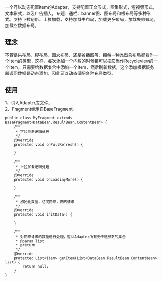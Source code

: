   一个可以动态配置item的Adapter，支持配置正文形式，图集形式，短视频形式，文本形式，以及广告插入，专题、通栏、banner图、图布局和根布局等多种形式。支持下拉刷新、上拉加载，支持加载中布局，加载更多布局，加载失败布局，加载空数据布局。
  
## 理念
不管是头布局，脚布局，图文布局，还是轮播图等，把每一种类型的布局都看作一个Item的类型，这样，每次添加一个内容的时候都可以把它当作Recycleview的一个Item，只需要给数据集合中添加一个Item，然后刷新数据，这个添加根据服务器返回数据是动态添加，因此可以动态适配各种布局类型。

## 使用
1、引入Adapter库文件。<br/>
2、Fragment继承自BaseFragment。<br/>

```
public class MyFragment extends BaseFragment<DataBean.ResultBean.ContentBean> {  
    /** 
     * 下拉刷新逻辑处理 
     */  
    @Override  
    protected void onPullRefresh() {  
  
    }  
  
    /** 
     * 上拉加载逻辑处理 
     */  
    @Override  
    protected void onLoadingMore() {  
  
    }  
  
    /** 
     * 初始化数据，访问网络，网络请求 
     */  
    @Override  
    protected void initData() {  
  
    }  
  
    /** 
     * 对网络请求的数据进行处理，返回Adapter所有要传递参数的集合 
     * @param list 
     * @return 
     */  
    @Override  
    protected List<Item> getItem(List<DataBean.ResultBean.ContentBean> list) {  
        return null;  
    }  
}  
```

